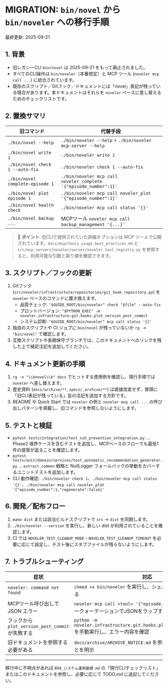 # MIGRATION: `bin/novel` から `bin/noveler` への移行手順

最終更新: 2025-09-21

## 1. 背景

- 旧レガシーCLI `bin/novel` は 2025-09-21 をもって廃止されました。
- すべてのCLI操作は `bin/noveler`（本番想定）と MCP ツール (`noveler mcp call ...`) に統合されています。
- 既存のスクリプト／Gitフック／ドキュメントには「novel」表記が残っている場合があります。本ドキュメントはそれらを `noveler` ベースに差し替えるためのチェックリストです。

## 2. 置換サマリ

| 旧コマンド | 代替手段 |
| --- | --- |
| `./bin/novel --help` | `./bin/noveler --help` + `./bin/noveler mcp-server --help` |
| `./bin/novel write 1` | `./bin/noveler write 1` |
| `./bin/novel check 1 --auto-fix` | `./bin/noveler check 1 --auto-fix` |
| `./bin/novel complete-episode 1` | `./bin/noveler mcp call noveler_complete '{"episode_number":1}'` |
| `./bin/novel plot episode 1` | `./bin/noveler mcp call noveler_plot '{"episode_number":1}'` |
| `./bin/novel health check` | `./bin/noveler mcp call status '{}'` |
| `./bin/novel backup ...` | MCPツール `noveler mcp call backup_management '{...}'` |

> 🔁 **ポイント**: 旧CLIで提供されていた詳細オプションは MCP ツールで公開されています。`docs/mcp/tools_usage_best_practices.md` と `src/mcp_servers/noveler/server/noveler_tool_registry.py` を参照すると、利用可能な引数と戻り値を確認できます。

## 3. スクリプト／フックの更新

1. Gitフック (`src/noveler/infrastructure/repositories/git_hook_repository.py`) を `noveler` ベースのコマンドに置き換えます。
   - 品質チェック: `"$GUIDE_ROOT/bin/noveler" check "$file" --auto-fix`
   - プロットバージョン: `"$PYTHON_EXEC" -m noveler.infrastructure.git.hooks.plot_version_post_commit`
   - システム診断: `"$GUIDE_ROOT/bin/noveler" mcp call status '{}'`
2. 独自のスクリプトや CI ジョブに `bin/novel` が残っていないか `rg -n "bin/novel"` で確認します。
3. 互換スクリプトや長期保守ブランチでは、このドキュメントへのリンクを残した上で補足注記を追加してください。

## 4. ドキュメント更新の手順

1. `rg -n "\\bnovel\\b" docs` でヒットする使用例を確認し、現行手順では `noveler` へ差し替えます。
2. 歴史資料 (`docs/archive/**`, `specs/_archive/**`) は直接改変せず、冒頭に「旧CLI表記が残っている」旨の注記を追加する方針です。
3. README や Quick Start では `noveler` の例と `noveler mcp call ...` の呼び出しパターンを掲載し、旧コマンドを参照しないようにします。

## 5. テストと検証

- `pytest tests/integration/test_nih_prevention_integration.py` … Phase2 境界ケースを含むテストを追加し、MCPベースのフローでも最低1件の提案が返ることを確認します。
- `pytest tests/unit/domain/services/test_automatic_recommendation_generator.py` … `extract_common` 戦略と NullLogger フォールバックの挙動をカバーするユニットテストを追加します。
- CLI 動作確認: `./bin/noveler check 1`、`./bin/noveler mcp call status '{}'`、`./bin/noveler mcp call noveler_plot '{"episode_number":1,"regenerate":false}'`

## 6. 開発／配布フロー

1. `make dist` または該当ビルドスクリプトで `src` → `dist` を同期します。
2. `./bin/noveler --version` を実行し、新しい dist が利用されていることを確認します。
3. CI では `NOVELER_TEST_CLEANUP_MODE`・`NOVELER_TEST_CLEANUP_TIMEOUT` を必要に応じて設定し、テスト後にスタブファイルが残らないようにします。

## 7. トラブルシューティング

| 症状 | 対応 |
| --- | --- |
| `noveler: command not found` | `chmod +x bin/noveler` を実行し、シェルのPATHに `bin` を追加する |
| MCPツール呼び出しで JSON エラー | `noveler mcp call <tool> '{"episode_number":1}'` のように単一クォーテーションでJSONをラップする |
| フックから `plot_version_post_commit` が失敗する | `python -m noveler.infrastructure.git.hooks.plot_version_post_commit` を手動実行し、エラー内容を確認 |
| 旧ドキュメントを参照する必要がある | `docs/archive/ARCHIVE_NOTICE.md` を参照し、歴史資料であることを明示 |

---

移行中に不明点があれば `B50_システム運用基礎.md` の「現行CLIチェックリスト」またはこのドキュメントを参照し、必要に応じて TODO.md に追記してください。
